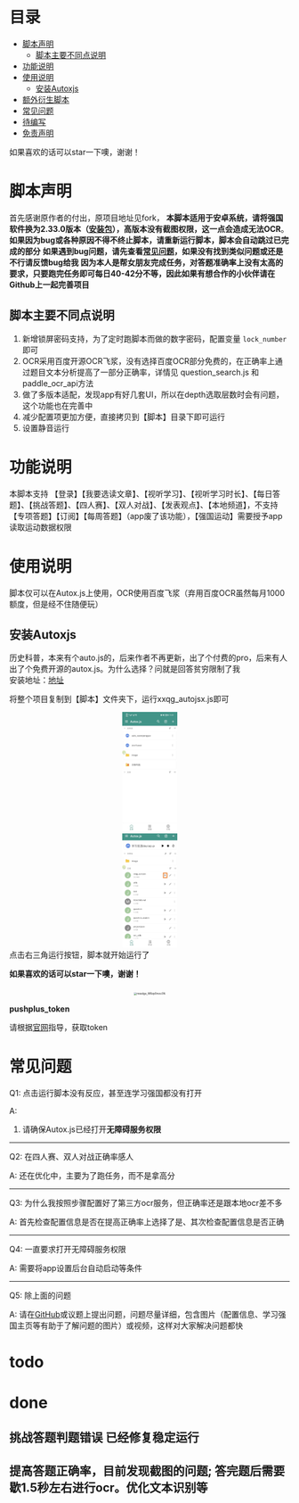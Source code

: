 # 目录

- [脚本声明](#脚本声明)
  - [脚本主要不同点说明](#脚本主要不同点说明)
- [功能说明](#功能说明)
- [使用说明](#使用说明)
  - [安装Autoxjs](##安装Autoxjs)
- [额外衍生脚本](#额外衍生脚本)
- [常见问题](#常见问题)
- [待编写](#待编写)
- [免责声明](#免责声明)

<!-- /code_chunk_output -->



如果喜欢的话可以star一下噢，谢谢！

# 脚本声明
首先感谢原作者的付出，原项目地址见fork，
**本脚本适用于安卓系统，请将强国软件换为2.33.0版本（[安装包](https://github.com/dundunnp/auto_xuexiqiangguo/blob/version-15.6/%E5%AE%89%E8%A3%85%E5%8C%85/v2.33.0)），高版本没有截图权限，这一点会造成无法OCR**。**如果因为bug或各种原因不得不终止脚本，请重新运行脚本，脚本会自动跳过已完成的部分**
**如果遇到bug问题，请先查看[常见问题](#常见问题)，如果没有找到类似问题或还是不行请反馈bug给我**
**因为本人是帮女朋友完成任务，对答题准确率上没有太高的要求，只要跑完任务即可每日40-42分不等，因此如果有想合作的小伙伴请在Github上一起完善项目**

## 脚本主要不同点说明
1. 新增锁屏密码支持，为了定时跑脚本而做的数字密码，配置变量 ```lock_number``` 即可
2. OCR采用百度开源OCR飞浆，没有选择百度OCR部分免费的，在正确率上通过题目文本分析提高了一部分正确率，详情见 question_search.js 和 paddle_ocr_api方法
3. 做了多版本适配，发现app有好几套UI，所以在depth选取层数时会有问题，这个功能也在完善中
4. 减少配置项更加方便，直接拷贝到【脚本】目录下即可运行
5. 设置静音运行

# 功能说明
本脚本支持 【登录】【我要选读文章】、【视听学习】、【视听学习时长】、【每日答题】、【挑战答题】、【四人赛】、【双人对战】、【发表观点】、【本地频道】，不支持【专项答题】【订阅】【每周答题】（app废了该功能），【强国运动】需要授予app读取运动数据权限


# 使用说明

脚本仅可以在Autox.js上使用，OCR使用百度飞浆（弃用百度OCR虽然每月1000额度，但是经不住随便玩）

## 安装Autoxjs
历史科普，本来有个auto.js的，后来作者不再更新，出了个付费的pro，后来有人出了个免费开源的autox.js。为什么选择？问就是回答贫穷限制了我<br/>
安装地址：[地址](https://github.com/kkevsekk1/AutoX/releases/)

将整个项目复制到【脚本】文件夹下，运行xxqg_autojsx.js即可
<div align=center>
<img src="https://raw.githubusercontent.com/songjiang951130/auto_xuexiqiangguo/master/image/unzip_index.jpg" width="300px" style="zoom:33%;" />
</div>
<div align=center>
<img src="https://raw.githubusercontent.com/songjiang951130/auto_xuexiqiangguo/master/image/index.jpg" width="300px" style="zoom:33%;" />
</div>
点击右三角运行按钮，脚本就开始运行了



**如果喜欢的话可以star一下噢，谢谢！**
<div align=center>
<img src="https://s3.bmp.ovh/imgs/2022/01/2fc8345bdc719323.png" alt="msedge_WRzp0mov3N"  width="300px" style="zoom:33%;" />
</div>

**pushplus_token**

请根据[官网](http://www.pushplus.plus/)指导，获取token


# 常见问题

Q1: 点击运行脚本没有反应，甚至连学习强国都没有打开

A: 
1. 请确保Autox.js已经打开**无障碍服务权限**

***

Q2: 在四人赛、双人对战正确率感人

A: 还在优化中，主要为了跑任务，而不是拿高分

***
Q3: 为什么我按照步骤配置好了第三方ocr服务，但正确率还是跟本地ocr差不多

A: 首先检查配置信息是否在提高正确率上选择了是、其次检查配置信息是否正确

***
Q4: 一直要求打开无障碍服务权限

A: 需要将app设置后台自动启动等条件

***
Q5: 除上面的问题

A: 请在[GitHub](https://github.com/songjiang951130/hamibot-auto_xuexiqiangguo/issues)或议题上提出问题，问题尽量详细，包含图片（配置信息、学习强国主页等有助于了解问题的图片）或视频，这样对大家解决问题都快


# todo


# done
## 挑战答题判题错误 已经修复稳定运行
## 提高答题正确率，目前发现截图的问题; 答完题后需要歇1.5秒左右进行ocr。优化文本识别等



